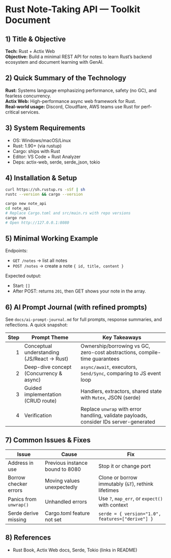 # Rust Note-Taking API — Toolkit Document

## 1) Title & Objective
**Tech:** Rust + Actix Web  
**Objective:** Build a minimal REST API for notes to learn Rust’s backend ecosystem and document learning with GenAI.

## 2) Quick Summary of the Technology
**Rust:** Systems language emphasizing performance, safety (no GC), and fearless concurrency.  
**Actix Web:** High-performance async web framework for Rust.  
**Real-world usage:** Discord, Cloudflare, AWS teams use Rust for perf-critical services.

## 3) System Requirements
- OS: Windows/macOS/Linux
- Rust: 1.90+ (via rustup)
- Cargo: ships with Rust
- Editor: VS Code + Rust Analyzer
- Deps: actix-web, serde, serde_json, tokio

## 4) Installation & Setup
```bash
curl https://sh.rustup.rs -sSf | sh
rustc --version && cargo --version

cargo new note_api
cd note_api
# Replace Cargo.toml and src/main.rs with repo versions
cargo run
# Open http://127.0.0.1:8080
```

## 5) Minimal Working Example
Endpoints:
- `GET /notes` → list all notes
- `POST /notes` → create a note `{ id, title, content }`

Expected output:
- Start: `[]`  
- After POST: returns `201`, then GET shows your note in the array.

## 6) AI Prompt Journal (with refined prompts)
See `docs/ai-prompt-journal.md` for full prompts, response summaries, and reflections. A quick snapshot:

| Step | Prompt Theme | Key Takeaways |
|-----:|--------------|---------------|
| 1 | Conceptual understanding (JS/React → Rust) | Ownership/borrowing vs GC, zero-cost abstractions, compile-time guarantees |
| 2 | Deep-dive concept (Concurrency & async) | `async/await`, executors, `Send/Sync`, comparing to JS event loop |
| 3 | Guided implementation (CRUD route) | Handlers, extractors, shared state with `Mutex`, JSON (serde) |
| 4 | Verification | Replace `unwrap` with error handling, validate payloads, consider IDs server-generated |

## 7) Common Issues & Fixes
| Issue | Cause | Fix |
|------|-------|-----|
| Address in use | Previous instance bound to 8080 | Stop it or change port |
| Borrow checker errors | Moving values unexpectedly | Clone or borrow immutably (`&T`), rethink lifetimes |
| Panics from `unwrap()` | Unhandled errors | Use `?`, `map_err`, or `expect()` with context |
| Serde derive missing | Cargo.toml feature not set | `serde = { version="1.0", features=["derive"] }` |

## 8) References
- Rust Book, Actix Web docs, Serde, Tokio (links in README)
